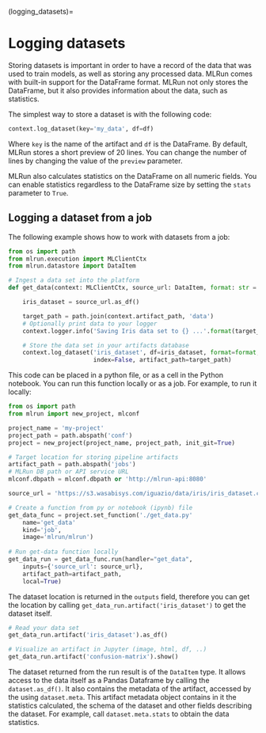 (logging_datasets)=
# Logging datasets 

Storing datasets is important in order to have a record of the data that was used to train 
models, as well as storing any processed data. MLRun comes with built-in support for the DataFrame format. MLRun not 
only stores the DataFrame, but it also provides information about the data, such as statistics.

The simplest way to store a dataset is with the following code:

``` python
context.log_dataset(key='my_data', df=df)
```

Where `key` is the name of the artifact and `df` is the DataFrame. By default, MLRun stores a short preview of 20 lines.
You can change the number of lines by changing the value of the `preview` parameter.

MLRun also calculates statistics on the DataFrame on all numeric fields. You can enable statistics regardless to the 
DataFrame size by setting the `stats` parameter to `True`.

## Logging a dataset from a job

The following example shows how to work with datasets from a job:

``` python
from os import path
from mlrun.execution import MLClientCtx
from mlrun.datastore import DataItem

# Ingest a data set into the platform
def get_data(context: MLClientCtx, source_url: DataItem, format: str = 'csv'):

    iris_dataset = source_url.as_df()

    target_path = path.join(context.artifact_path, 'data')
    # Optionally print data to your logger
    context.logger.info('Saving Iris data set to {} ...'.format(target_path))

    # Store the data set in your artifacts database
    context.log_dataset('iris_dataset', df=iris_dataset, format=format,
                        index=False, artifact_path=target_path)
```

This code can be placed in a python file, or as a cell in the Python notebook.
You can run this function locally or as a job. For example, to run it locally:
``` python
from os import path
from mlrun import new_project, mlconf

project_name = 'my-project'
project_path = path.abspath('conf')
project = new_project(project_name, project_path, init_git=True)

# Target location for storing pipeline artifacts
artifact_path = path.abspath('jobs')
# MLRun DB path or API service URL
mlconf.dbpath = mlconf.dbpath or 'http://mlrun-api:8080'

source_url = 'https://s3.wasabisys.com/iguazio/data/iris/iris_dataset.csv'

# Create a function from py or notebook (ipynb) file
get_data_func = project.set_function('./get_data.py'
    name='get_data'
    kind='job', 
    image='mlrun/mlrun')
    
# Run get-data function locally
get_data_run = get_data_func.run(handler="get_data",
    inputs={'source_url': source_url},
    artifact_path=artifact_path,
    local=True)
```

The dataset location is returned in the `outputs` field, therefore you can get the location by calling
`get_data_run.artifact('iris_dataset')` to get the dataset itself.


``` python
# Read your data set
get_data_run.artifact('iris_dataset').as_df()

# Visualize an artifact in Jupyter (image, html, df, ..)
get_data_run.artifact('confusion-matrix').show()
```

The dataset returned from the run result is of the `DataItem` type. It allows access to the data itself as a Pandas 
Dataframe by calling the `dataset.as_df()`. It also contains the metadata of the artifact, accessed by the using
`dataset.meta`. This artifact metadata object contains in it the statistics calculated, the schema of the dataset and 
other fields describing the dataset. For example, call `dataset.meta.stats` to obtain the data statistics. 
